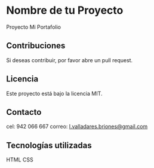 # Nombre de tu Proyecto
Proyecto Mi Portafolio 

## Contribuciones
Si deseas contribuir, por favor abre un pull request.

## Licencia
Este proyecto está bajo la licencia MIT.

## Contacto
cel: 942 066 667
correo: l.valladares.briones@gmail.com

## Tecnologías utilizadas
HTML CSS
